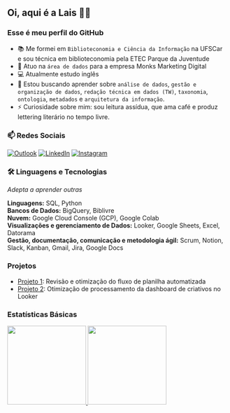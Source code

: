 ## Oi, aqui é a Lais 👋🏾
### Esse é meu perfil do GitHub

- 📚 Me formei em `Biblioteconomia e Ciência da Informação` na UFSCar e sou técnica em biblioteconomia pela ETEC Parque da Juventude
- 💼 Atuo na `área de dados` para a empresa Monks Marketing Digital
- 💻 Atualmente estudo inglês
- 💙 Estou buscando aprender sobre `análise de dados`, `gestão e organização de dados`, `redação técnica em dados (TW)`, `taxonomia`, `ontologia`, `metadados` e `arquitetura da informação`.
- ⚡ Curiosidade sobre mim: sou leitura assídua, que ama café e produz lettering literário no tempo livre.


### 📫 Redes Sociais
<a href="mailto:lais_hellen4@hotmail.com"><img src="https://img.icons8.com/bubbles/50/000000/microsoft-outlook-2019.png" alt="Outlook"/></a>
<a href="https://www.linkedin.com/in/laishellen/"><img src="https://img.icons8.com/bubbles/50/000000/linkedin.png" alt="LinkedIn"/></a>
<a href="https://www.instagram.com/_porlais/"><img src="https://img.icons8.com/bubbles/50/000000/instagram.png" alt="Instagram"/></a>
	

### 🛠️  Linguagens e Tecnologias
*Adepta a aprender outras*

**Linguagens:** SQL, Python   
**Bancos de Dados:** BigQuery, Biblivre    
**Nuvem:** Google Cloud Console (GCP), Google Colab    
**Visualizações e gerenciamento de Dados:** Looker, Google Sheets, Excel, Datorama  
**Gestão, documentação, comunicação e metodologia ágil:** Scrum, Notion, Slack, Kanban, Gmail, Jira, Google Docs  

### Projetos
- [Projeto 1](https://github.com/LaisHellen/LaisHellen/blob/main/Otimiza%C3%A7%C3%A3o%20de%20planilha%20automatizada.md): Revisão e otimização do fluxo de planilha automatizada
- [Projeto 2](https://github.com/LaisHellen/LaisHellen/blob/main/Otimiza%C3%A7%C3%A3o%20dashboard%20de%20criativos.md): Otimização de processamento da dashboard de criativos no Looker

### Estatísticas Básicas
<div>
<a href="https://github.com/LaisHellen">
<img loading="lazy" height="180em" src="https://github-readme-stats.vercel.app/api/top-langs/?username=LaisHellen&layout=compact&langs_count=7&theme=dracula"/>
<img loading="lazy" height="180em" src="https://github-readme-stats.vercel.app/api?username=LaisHellen&show_icons=true&theme=dracula&include_all_commits=true&count_private=true"/>
</div>

 


